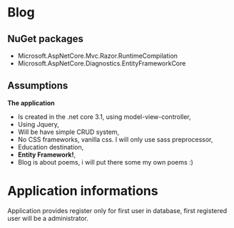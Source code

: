 # Blog
## NuGet packages
* Microsoft.AspNetCore.Mvc.Razor.RuntimeCompilation
* Microsoft.AspNetCore.Diagnostics.EntityFrameworkCore
## Assumptions 
**The application**
* Is created in the .net core 3.1, using model-view-controller,  
* Using Jquery,
* Will be have simple CRUD system,
* No CSS frameworks, vanilla css. I will only use sass preprocessor,  
* Education destination,
* **Entity Framework!**,
* Blog is about poems, i will put there some my own poems :)

# Application informations
Application provides register only for first user in database, first registered user will be a administrator.